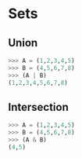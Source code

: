 # Sets

## Union
```python
>>> A = (1,2,3,4,5)
>>> B = (4,5,6,7,8)
>>> (A | B)
(1,2,3,4,5,6,7,8)
```
## Intersection
```python
>>> A = (1,2,3,4,5)
>>> B = (4,5,6,7,8)
>>> (A & B)
(4,5)
```